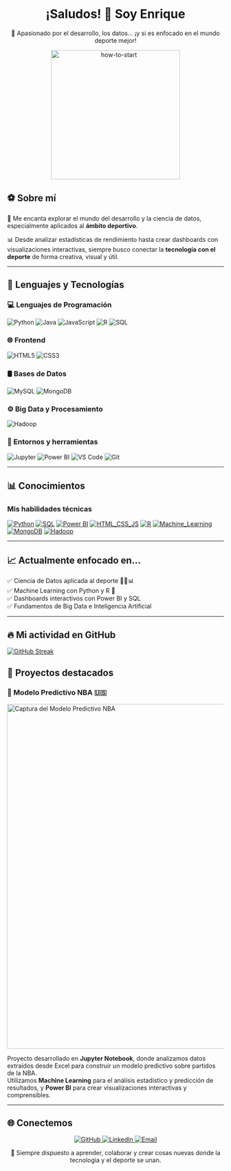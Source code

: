 <h1 align="center">¡Saludos! 👋 Soy Enrique</h1>
<p align="center">🧠 Apasionado por el desarrollo, los datos... ¡y si es enfocado en el mundo deporte mejor!</p>

<p align="center">
  <img src="https://github.com/user-attachments/assets/aba82c2e-642e-4e38-9697-a307876b7024" alt="how-to-start" width="300" />
</p>

## ⚽ Sobre mí

🎯 Me encanta explorar el mundo del desarrollo y la ciencia de datos, especialmente aplicados al **ámbito deportivo**.

📊 Desde analizar estadísticas de rendimiento hasta crear dashboards con visualizaciones interactivas, siempre busco conectar la **tecnología con el deporte** de forma creativa, visual y útil.

---

## 🚀 Lenguajes y Tecnologías

### 💻 Lenguajes de Programación

![Python](https://img.shields.io/badge/Python-3776AB?style=for-the-badge&logo=python&logoColor=white)
![Java](https://img.shields.io/badge/Java-007396?style=for-the-badge&logo=java&logoColor=white)
![JavaScript](https://img.shields.io/badge/JavaScript-F7DF1E?style=for-the-badge&logo=javascript&logoColor=black)
![R](https://img.shields.io/badge/R-276DC3?style=for-the-badge&logo=r&logoColor=white)
![SQL](https://img.shields.io/badge/SQL-336791?style=for-the-badge&logo=postgresql&logoColor=white)

### 🌐 Frontend

![HTML5](https://img.shields.io/badge/HTML5-E34F26?style=for-the-badge&logo=html5&logoColor=white)
![CSS3](https://img.shields.io/badge/CSS3-1572B6?style=for-the-badge&logo=css3&logoColor=white)

### 🛢️ Bases de Datos

![MySQL](https://img.shields.io/badge/MySQL-4479A1?style=for-the-badge&logo=mysql&logoColor=white)
![MongoDB](https://img.shields.io/badge/MongoDB-47A248?style=for-the-badge&logo=mongodb&logoColor=white)

### ⚙️ Big Data y Procesamiento

![Hadoop](https://img.shields.io/badge/Hadoop-66CCFF?style=for-the-badge&logo=apachehadoop&logoColor=black)

### 📓 Entornos y herramientas

![Jupyter](https://img.shields.io/badge/Jupyter-F37626?style=flat-square&logo=jupyter&logoColor=white)
![Power BI](https://img.shields.io/badge/Power%20BI-F2C811?style=flat-square&logo=powerbi&logoColor=black)
![VS Code](https://img.shields.io/badge/VS%20Code-007ACC?style=flat-square&logo=visual-studio-code&logoColor=white)
![Git](https://img.shields.io/badge/Git-F05032?style=flat-square&logo=git&logoColor=white)

---

## 📊 Conocimientos
### Mis habilidades técnicas
[![Python](https://img.shields.io/badge/Python-90%25-brightgreen?style=for-the-badge&logo=python&logoColor=white)](https://www.python.org/)
[![SQL](https://img.shields.io/badge/SQL-85%25-yellowgreen?style=for-the-badge&logo=mysql&logoColor=white)](https://www.mysql.com/)
[![Power BI](https://img.shields.io/badge/Power_BI-80%25-yellow?style=for-the-badge&logo=microsoft-power-bi&logoColor=white)](https://powerbi.microsoft.com/)
[![HTML_CSS_JS](https://img.shields.io/badge/HTML--CSS--JS-80%25-yellow?style=for-the-badge&logo=javascript&logoColor=white)](https://developer.mozilla.org/)
[![R](https://img.shields.io/badge/R-70%25-orange?style=for-the-badge&logo=r&logoColor=white)](https://www.r-project.org/)
[![Machine_Learning](https://img.shields.io/badge/Machine_Learning-70%25-orange?style=for-the-badge&logo=python&logoColor=white)](https://en.wikipedia.org/wiki/Machine_learning)
[![MongoDB](https://img.shields.io/badge/MongoDB-60%25-red?style=for-the-badge&logo=mongodb&logoColor=white)](https://www.mongodb.com/)
[![Hadoop](https://img.shields.io/badge/Hadoop-50%25-red?style=for-the-badge&logo=apachehadoop&logoColor=white)](https://hadoop.apache.org/)

---

## 📈 Actualmente enfocado en...
✅ Ciencia de Datos aplicada al deporte 🏃‍♂️📊  
✅ Machine Learning con Python y R 🤖  
✅ Dashboards interactivos con Power BI y SQL  
✅ Fundamentos de Big Data e Inteligencia Artificial  

---
## 🔥 Mi actividad en GitHub
[![GitHub Streak](https://streak-stats.demolab.com?user=kike14bm&hide_border=true&short_numbers=true)](https://git.io/streak-stats)

## 🧪 Proyectos destacados
### 🏀 Modelo Predictivo NBA 🇺🇸
<p align="left">
  <img src="https://github.com/kike14bm/ModeloPredictivo_NBA/blob/master/images/CurryTiros.png?raw=true" alt="Captura del Modelo Predictivo NBA" width="800" />
</p>

Proyecto desarrollado en <strong>Jupyter Notebook</strong>, donde analizamos datos extraídos desde Excel para construir un modelo predictivo sobre partidos de la NBA.  
Utilizamos <strong>Machine Learning</strong> para el análisis estadístico y predicción de resultados, y <strong>Power BI</strong> para crear visualizaciones interactivas y comprensibles.


---

## 🌐 Conectemos
<p align="center"> 
  <a href="https://github.com/kike14bm" target="_blank"> 
    <img src="https://img.shields.io/badge/GitHub-181717?style=for-the-badge&logo=github&logoColor=white" alt="GitHub"/> 
  </a> 
  <a href="https://www.linkedin.com/in/enrique-l%C3%B3pez-rubio-300989253/" target="_blank"> 
    <img src="https://img.shields.io/badge/LinkedIn-0A66C2?style=for-the-badge&logo=linkedin&logoColor=white" alt="LinkedIn"/> 
  </a> 
  <a href="mailto:kike14bm@gmail.com" target="_blank"> 
    <img src="https://img.shields.io/badge/Email-D14836?style=for-the-badge&logo=gmail&logoColor=white" alt="Email"/> 
  </a> 
</p>

<p align="center">💬 Siempre dispuesto a aprender, colaborar y crear cosas nuevas donde la tecnología y el deporte se unan.</p>
